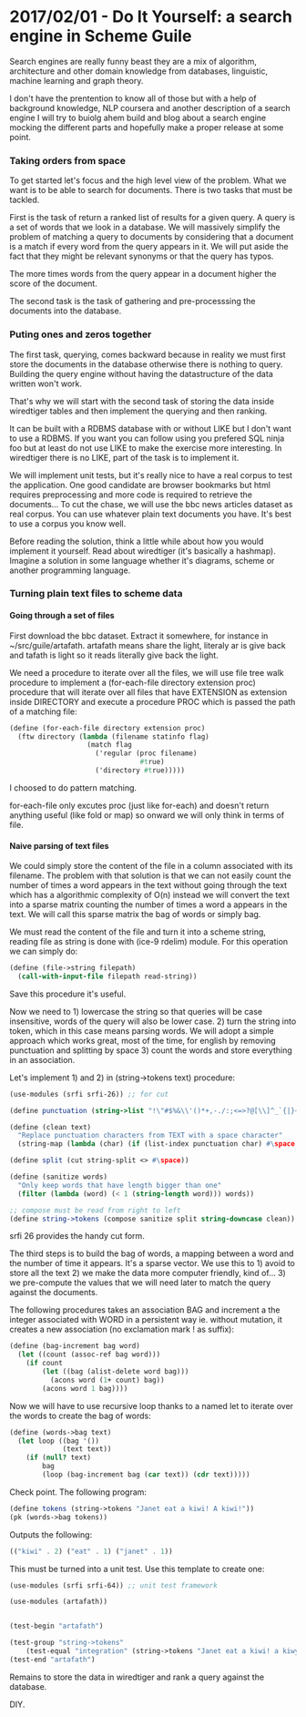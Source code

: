 # 2017/02/01 - Do It Yourself: a search engine in Scheme Guile

Search engines are really funny beast they are a mix of algorithm,
architecture and other domain knowledge from databases, linguistic,
machine learning and graph theory.

I don't have the prentention to know all of those but with a help of
background knowledge, NLP coursera and another description of a search
engine I will try to buiolg ahem build and blog about a search engine
mocking the different parts and hopefully make a proper release at
some point.

### Taking orders from space

To get started let's focus and the high level view of the
problem. What we want is to be able to search for documents. There is
two tasks that must be tackled.

First is the task of return a ranked list of results for a given
query. A query is a set of words that we look in a database. We will
massively simplify the problem of matching a query to documents by
considering that a document is a match if every word from the query
appears in it. We will put aside the fact that they might be relevant
synonyms or that the query has typos.

The more times words from the query appear in a document higher the
score of the document.

The second task is the task of gathering and pre-processsing the
documents into the database.

### Puting ones and zeros together

The first task, querying, comes backward because in reality we must
first store the documents in the database otherwise there is nothing
to query. Building the query engine without having the datastructure
of the data written won't work.

That's why we will start with the second task of storing the data
inside wiredtiger tables and then implement the querying and then
ranking.

It can be built with a RDBMS database with or without LIKE but I don't
want to use a RDBMS. If you want you can follow using you prefered SQL
ninja foo but at least do not use LIKE to make the exercise more
interesting. In wiredtiger there is no LIKE, part of the task is to
implement it.

We will implement unit tests, but it's really nice to have a real
corpus to test the application. One good candidate are browser
bookmarks but html requires preprocessing and more code is required to
retrieve the documents... To cut the chase, we will use the bbc news
articles dataset as real corpus. You can use whatever plain text
documents you have. It's best to use a corpus you know well.

Before reading the solution, think a little while about how you would
implement it yourself. Read about wiredtiger (it's basically a
hashmap). Imagine a solution in some language whether it's diagrams,
scheme or another programming language.

### Turning plain text files to scheme data

#### Going through a set of files

First download the bbc dataset. Extract it somewhere, for instance in
~/src/guile/artafath. artafath means share the light, literaly ar is
give back and tafath is light so it reads literally give back the
light.

We need a procedure to iterate over all the files, we will use file
tree walk procedure to implement a (for-each-file directory extension
proc) procedure that will iterate over all files that have EXTENSION
as extension inside DIRECTORY and execute a procedure PROC which is
passed the path of a matching file:

```scheme
(define (for-each-file directory extension proc)
  (ftw directory (lambda (filename statinfo flag)
                   (match flag
                     ('regular (proc filename)
                                #true)
                     ('directory #true)))))
```

I choosed to do pattern matching.

for-each-file only excutes proc (just like for-each) and doesn't
return anything useful (like fold or map) so onward we will only think
in terms of file.

#### Naive parsing of text files

We could simply store the content of the file in a column associated
with its filename. The problem with that solution is that we can not
easily count the number of times a word appears in the text without
going through the text which has a algorithmic complexity of O(n)
instead we will convert the text into a sparse matrix counting the
number of times a word a appears in the text. We will call this sparse
matrix the bag of words or simply bag.

We must read the content of the file and turn it into a scheme string,
reading file as string is done with (ice-9 rdelim) module. For this
operation we can simply do:

```scheme
(define (file->string filepath)
  (call-with-input-file filepath read-string))
```

Save this procedure it's useful.

Now we need to 1) lowercase the string so that queries will be case
insensitive, words of the query will also be lower case. 2) turn the
string into token, which in this case means parsing words. We will
adopt a simple approach which works great, most of the time, for
english by removing punctuation and splitting by space 3) count the
words and store everything in an association.

Let's implement 1) and 2) in (string->tokens text) procedure:

```scheme
(use-modules (srfi srfi-26)) ;; for cut

(define punctuation (string->list "!\"#$%&\\'()*+,-./:;<=>?@[\\]^_`{|}~"))

(define (clean text)
  "Replace punctuation characters from TEXT with a space character"
  (string-map (lambda (char) (if (list-index punctuation char) #\space char)) text))

(define split (cut string-split <> #\space))

(define (sanitize words)
  "Only keep words that have length bigger than one"
  (filter (lambda (word) (< 1 (string-length word))) words))

;; compose must be read from right to left
(define string->tokens (compose sanitize split string-downcase clean))
```

srfi 26 provides the handy cut form.

The third steps is to build the bag of words, a mapping between a word
and the number of time it appears. It's a sparse vector. We use this
to 1) avoid to store all the text 2) we make the data more computer
friendly, kind of... 3) we pre-compute the values that we will need
later to match the query against the documents.

The following procedures takes an association BAG and increment a the
integer associated with WORD in a persistent way ie. without mutation,
it creates a new association (no exclamation mark ! as suffix):

```scheme
(define (bag-increment bag word)
  (let ((count (assoc-ref bag word)))
    (if count
        (let ((bag (alist-delete word bag)))
          (acons word (1+ count) bag))
        (acons word 1 bag))))
```

Now we will have to use recursive loop thanks to a named let to
iterate over the words to create the bag of words:

```scheme
(define (words->bag text)
  (let loop ((bag '())
             (text text))
    (if (null? text)
        bag
        (loop (bag-increment bag (car text)) (cdr text)))))
```

Check point. The following program:

```scheme
(define tokens (string->tokens "Janet eat a kiwi! A kiwi!"))
(pk (words->bag tokens))
```

Outputs the following:

```scheme
(("kiwi" . 2) ("eat" . 1) ("janet" . 1))
```

This must be turned into a unit test. Use this template to create one:

```scheme
(use-modules (srfi srfi-64)) ;; unit test framework

(use-modules (artafath))


(test-begin "artafath")

(test-group "string->tokens"
    (test-equal "integration" (string->tokens "Janet eat a kiwi! a kiwy!") '()))
(test-end "artafath")
```

Remains to store the data in wiredtiger and rank a query against the database.

DIY.
